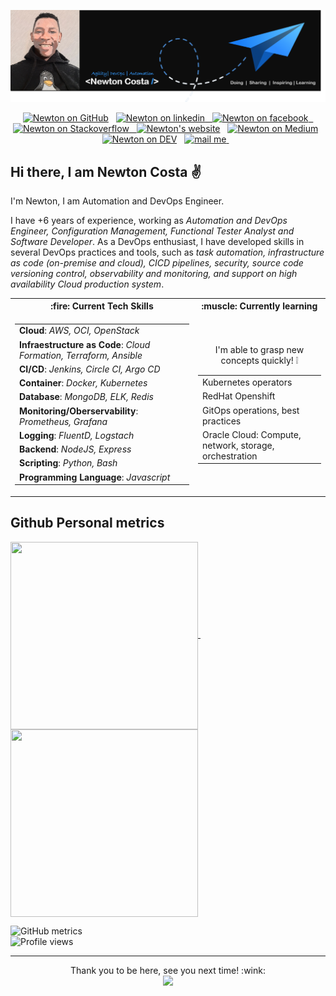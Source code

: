 [![Header](https://github.com/NewtonCosta/NewtonCosta/blob/main/github-banner-2.png "Header")](https://github.com/NewtonCosta)
<p align="center">
  <a href="https://github.com/NewtonCosta"><img src="https://cdn.jsdelivr.net/npm/simple-icons@3.0.1/icons/github.svg" alt="Newton on GitHub" height="30"></a>&nbsp;&nbsp;
  <a href="https://www.linkedin.com/in/new-costa/"><img src="https://cdn.jsdelivr.net/npm/simple-icons@3.0.1/icons/linkedin.svg" alt="Newton on linkedin" height="30"</a>&nbsp;&nbsp;
  <a href="https://www.facebook.com/NewwCosta"><img src="https://cdn.jsdelivr.net/npm/simple-icons@3.0.1/icons/facebook.svg" alt="Newton on facebook" height="30"</a>&nbsp;&nbsp;
    <a href="https://stackoverflow.com/users/13491142"><img src="https://cdn.jsdelivr.net/npm/simple-icons@3.0.1/icons/stackoverflow.svg" alt="Newton on Stackoverflow" height="30">&nbsp;&nbsp;
  <a href="https://about-newton.netlify.app/"><img src="https://cdn.jsdelivr.net/npm/simple-icons@3.0.1/icons/icloud.svg" alt="Newton's website" height="30"></a>&nbsp;&nbsp;
  <a href="https://medium.com/@newtongomez04"><img  src="https://github.com/stephenajulu/stephenajulu/blob/master/images/icons/medium-brands.svg" alt="Newton on Medium" height="30"></a>&nbsp;&nbsp;
   <a href="https://dev.to/newtoncosta"><img src="https://cdn.jsdelivr.net/npm/simple-icons@3.0.1/icons/dev-dot-to.svg" alt="Newton on DEV" height="30"></a>&nbsp;&nbsp;
  <a href="mailto:newtongomez04@gmail.com"><img  src="https://github.com/stephenajulu/stephenajulu/blob/master/images/icons/envelope-square-solid.svg" alt="mail me" height="30" >
  </a>&nbsp;&nbsp;
</p>


## Hi there, I am Newton Costa :v:

I'm Newton, I am Automation and DevOps Engineer.

I have +6 years of experience, working as _Automation and DevOps Engineer, Configuration Management, Functional Tester Analyst and Software Developer_. As a DevOps enthusiast, I have developed skills in several DevOps practices and tools, such as _task automation, infrastructure as code (on-premise and cloud), CICD pipelines, security, source code versioning control, observability and monitoring, and support on high availability Cloud production system_.


<!--------------------------- Table with tech skills ---------------------------------------->
<table>
<tr><th>:fire: Current Tech Skills </th><th>:muscle: Currently learning</th></tr>
<tr><td>
  
|            |     
| ----------- |
| **Cloud**:  _AWS, OCI, OpenStack_| 
| **Infraestructure as Code**: _Cloud Formation, Terraform, Ansible_| 
| **CI/CD**:  _Jenkins, Circle CI, Argo CD_| 
| **Container**: _Docker, Kubernetes_| 
| **Database**: _MongoDB, ELK, Redis_| 
| **Monitoring/Oberservability**: _Prometheus, Grafana_ |
| **Logging**: _FluentD, Logstach_|
| **Backend**: _NodeJS, Express_|
| **Scripting**: _Python, Bash_ |
| **Programming Language**: _Javascript_ |

  </td>
  <td align="center">
  
  <span style="color:'purple'; font-size:'20px'">I'm able to grasp new concepts quickly! :grey_exclamation:</span>
  
  |             |     
  | ----------- |
  | Kubernetes operators|
  | RedHat Openshift|
  | GitOps operations, best practices |
  | Oracle Cloud: Compute, network, storage, orchestration|
  
  </td></tr>
  </table>
<!-- ---------------------------- Table with tech skills: END ----------------------------------- -->

## Github Personal metrics

<!-- Github metrics: you can build your own at : https://arturssmirnovs.github.io/github-profile-readme-generator/ -->


  <a href="#">
    <img height="300" width="300" align="center" src="https://github-readme-stats.vercel.app/api?username=NewtonCosta&show_icons=true&theme=midnight-purple" />
  </a>&nbsp;&nbsp;
  <!-- Github most used language -->
  <a href="#">
    <img height="300" width="300" align="center" src="https://github-readme-stats.vercel.app/api/top-langs/?username=NewtonCosta&layout=compact" />
  </a>

<!-- Extended GitHub metrics -->
![GitHub metrics](https://metrics.lecoq.io/NewtonCosta)  
![Profile views](https://gpvc.arturio.dev/NewtonCosta)  

<!-- Github Tropheus -->
<!--
<p align="center">
 <img src="https://github-profile-trophy.vercel.app/?username=NewtonCosta"
</p>
-->
<!-- Pin the most relevant repos to profile-->
<!--
<p>
<img src="https://github-readme-stats.vercel.app/api/pin/?username=NewtonCostaa&repo=github-readme-stats">
</p>
-->
<!-- ---------------------------- Github personal metrics:: END ----------------------------------- -->



__________

<!-- Visitors counter -->
<p align="center"> 
  Thank you to be here, see you next time! :wink: </br>
  <img src="https://profile-counter.glitch.me/NewtonCosta/count.svg" />
</p>
